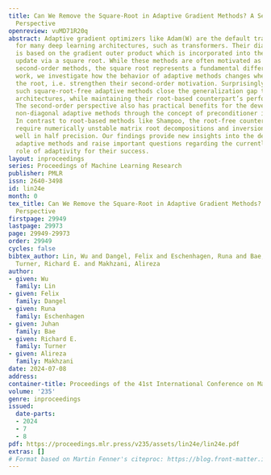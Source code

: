 ```yaml
---
title: Can We Remove the Square-Root in Adaptive Gradient Methods? A Second-Order
  Perspective
openreview: vuMD71R20q
abstract: Adaptive gradient optimizers like Adam(W) are the default training algorithms
  for many deep learning architectures, such as transformers. Their diagonal preconditioner
  is based on the gradient outer product which is incorporated into the parameter
  update via a square root. While these methods are often motivated as approximate
  second-order methods, the square root represents a fundamental difference. In this
  work, we investigate how the behavior of adaptive methods changes when we remove
  the root, i.e. strengthen their second-order motivation. Surprisingly, we find that
  such square-root-free adaptive methods close the generalization gap to SGD on convolutional
  architectures, while maintaining their root-based counterpart’s performance on transformers.
  The second-order perspective also has practical benefits for the development of
  non-diagonal adaptive methods through the concept of preconditioner invariance.
  In contrast to root-based methods like Shampoo, the root-free counterparts do not
  require numerically unstable matrix root decompositions and inversions, thus work
  well in half precision. Our findings provide new insights into the development of
  adaptive methods and raise important questions regarding the currently overlooked
  role of adaptivity for their success.
layout: inproceedings
series: Proceedings of Machine Learning Research
publisher: PMLR
issn: 2640-3498
id: lin24e
month: 0
tex_title: Can We Remove the Square-Root in Adaptive Gradient Methods? {A} Second-Order
  Perspective
firstpage: 29949
lastpage: 29973
page: 29949-29973
order: 29949
cycles: false
bibtex_author: Lin, Wu and Dangel, Felix and Eschenhagen, Runa and Bae, Juhan and
  Turner, Richard E. and Makhzani, Alireza
author:
- given: Wu
  family: Lin
- given: Felix
  family: Dangel
- given: Runa
  family: Eschenhagen
- given: Juhan
  family: Bae
- given: Richard E.
  family: Turner
- given: Alireza
  family: Makhzani
date: 2024-07-08
address:
container-title: Proceedings of the 41st International Conference on Machine Learning
volume: '235'
genre: inproceedings
issued:
  date-parts:
  - 2024
  - 7
  - 8
pdf: https://proceedings.mlr.press/v235/assets/lin24e/lin24e.pdf
extras: []
# Format based on Martin Fenner's citeproc: https://blog.front-matter.io/posts/citeproc-yaml-for-bibliographies/
---
```

